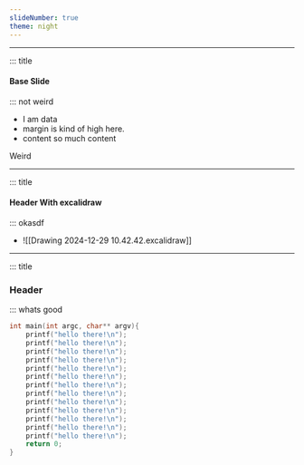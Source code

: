 ```yaml
---
slideNumber: true
theme: night
---
```




---
<!-- slide template="[[sanity]]" -->
::: title
####  Base Slide  
:::
not weird 
- I am data
- margin is kind of high here. 
- content so much content

Weird



---
<!-- slide template="[[sanity]]" -->
::: title
####  Header With excalidraw  
:::
okasdf


- ![[Drawing 2024-12-29 10.42.42.excalidraw]]



---
<!-- slide template="[[sanity]]" -->
::: title
###  Header 
:::
whats good

```c
int main(int argc, char** argv){
	printf("hello there!\n");
	printf("hello there!\n");
	printf("hello there!\n");
	printf("hello there!\n");
	printf("hello there!\n");
	printf("hello there!\n");
	printf("hello there!\n");
	printf("hello there!\n");
	printf("hello there!\n");
	printf("hello there!\n");
	printf("hello there!\n");
	printf("hello there!\n");
	printf("hello there!\n");
	return 0;
}

```
